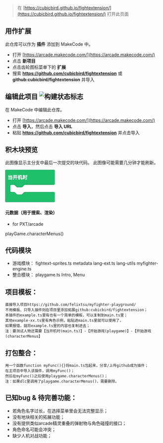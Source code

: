  


> 在 [https://cubicbird.github.io/fightextension/](https://cubicbird.github.io/fightextension/) 打开此页面

## 用作扩展

此仓库可以作为 **插件** 添加到 MakeCode 中。

* 打开 [https://arcade.makecode.com/](https://arcade.makecode.com/)
* 点击 **新项目**
* 点击齿轮图标菜单下的 **扩展**
* 搜索 **https://github.com/cubicbird/fightextension** 或 **github:cubicbird/fightextension** 并导入

## 编辑此项目 ![构建状态标志](https://github.com/cubicbird/fightextension/workflows/MakeCode/badge.svg)

在 MakeCode 中编辑此仓库。

* 打开 [https://arcade.makecode.com/](https://arcade.makecode.com/)
* 点击 **导入**，然后点击 **导入 URL**
* 粘贴 **https://github.com/cubicbird/fightextension** 并点击导入

## 积木块预览

此图像显示主分支中最后一次提交的块代码。
此图像可能需要几分钟才能刷新。

![块的渲染视图](https://github.com/cubicbird/fightextension/raw/master/.github/makecode/blocks.png)

#### 元数据（用于搜索、渲染）

* for PXT/arcade
<script src="https://makecode.com/gh-pages-embed.js"></script><script>makeCodeRender("{{ site.makecode.home_url }}", "{{ site.github.owner_name }}/{{ site.github.repository_name }}");</script>

playGame.characterMenus()

## 代码模块
* 游戏模块：
    fightext-sprites.ts  metadata 
    lang-ext.ts  lang-utils
    myfighter-engine.ts    
* 整合模块：
    playgame.ts Intro, Menu

## 项目模板：
    直接导入项目https://github.com/felixtsu/myfighter-playground/ 
    不用模板、只导入插件则在项目里添加拓展github:cubicbird/fightextension；
    本插件的example.ts里有也有一个简单的模板，可以复制到main.ts里；
    其他example-xx.ts里有角色示例，粘贴进main.ts里就可以使用了，
    如果报错，就将example.ts里的内容也复制进去；
    注：要测试人物还需要【当开机时(main.ts)】-【开始游戏(playgame)】-【开始游戏(characterMenus】
    

## 打包整合：
    用一个函数function myFunc(){}将main.ts包起来，分享/上传github成为插件；
    在主项目中导入该插件，调用myFunc()；
    然后在myFunc()之后使用playgame.characterMenus()；
    注：如果dlc里调用了playgame.characterMenus()，需要删除。

## 已知bug & 待完善功能：
* 若角色名字过长，在选择菜单里会无法完整显示；
* 没有地块相关的拓展功能；
* 没有提供类似arcade精灵重叠的弹射物与角色碰撞的接口；
* 角色命名可能会冲突；
* 缺少人机对战功能；

